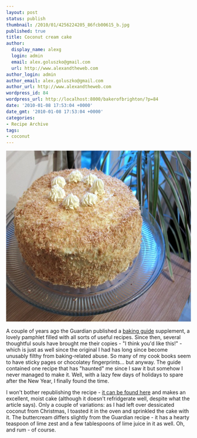 ```yaml
---
layout: post
status: publish
thumbnail: /2010/01/4256224205_86fcb00615_b.jpg
published: true
title: Coconut cream cake
author:
  display_name: alexg
  login: admin
  email: alex.goluszko@gmail.com
  url: http://www.alexandtheweb.com
author_login: admin
author_email: alex.goluszko@gmail.com
author_url: http://www.alexandtheweb.com
wordpress_id: 84
wordpress_url: http://localhost:8000/bakerofbrighton/?p=84
date: '2010-01-08 17:53:04 +0000'
date_gmt: '2010-01-08 17:53:04 +0000'
categories:
- Recipe Archive
tags:
- coconut
---
```

<p><a href="/images/2010/01/4256224205_86fcb00615_b.jpg"><img src="/images/2010/01/4256224205_86fcb00615_b-620x465.jpg" alt="Coconut Cream Cake" title="Coconut Cream Cake" width="620" height="465" class="alignnone size-medium wp-image-116" /></a></p>
<p>A couple of years ago the Guardian published a <a href="http://www.guardian.co.uk/theguardian/2007/nov/24/bakingguide">baking guide</a> supplement, a lovely pamphlet filled with all sorts of useful recipes. Since then, several thoughtful souls have brought me their copies - "I think you'd like this!" - which is just as well since the original I had has long since become unusably filthy from baking-related abuse. So many of my cook books seem to have sticky pages or chocolatey fingerprints... but anyway. The guide contained one recipe that has "haunted" me since I saw it but somehow I never managed to make it. Well, with a lazy few days of holidays to spare after the New Year, I finally found the time. </p>
<p>I won't bother republishing the recipe - <a href="http://www.guardian.co.uk/lifeandstyle/2007/nov/24/foodanddrink.baking29">it can be found here</a> and makes an excellent, moist cake (although it doesn't refridgerate well, despite what the article says). Only a couple of variations: as I had left over dessicated coconut from Christmas, I toasted it in the oven and sprinkled the cake with it. The buttercream differs slightly from the Guardian recipe - it has a hearty teaspoon of lime zest and a few tablespoons of lime juice in it as well. Oh, and rum - of course.</p>
